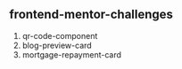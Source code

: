 ## frontend-mentor-challenges

1. qr-code-component
2. blog-preview-card
3. mortgage-repayment-card
